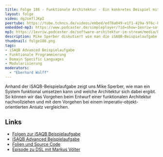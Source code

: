 ```yaml
---
title: Folge 186 - Funktionale Architektur - Ein konkretes Beispiel mit Mike Sperber
layout: folge
video: dgJsmflJKpI
peertube: https://tube.tchncs.de/videos/embed/ed78a049-e1f1-429a-976c-826e729ee968
embedded-mp3: https://www.podcaster.de/simpleplayer/?id=show~1evriw~software-architektur-im-stream~pod-ff802932b0a086fd17845eeb1f&v=1697809703
mp3: https://1evriw.podcaster.de/software-architektur-im-stream/media/Funktionale_Architektur_Ein_konkretes_Beispiel_mit_Mike_Sperber.mp3
description: Mike Sperber diskutiert wie man die iSAQB-Beispielaufgabe mit einem funktionalen Ansatz lösen kann
thumbnail: folge186.png
tags:
- iSAQB Advanced Beispielaufgabe
- Funktionale Programmierung
- Domain Specific Languages
- Modularisierung
moderators:
  - "Eberhard Wolff"
---
```


Anhand der iSAQB-Beispielaufgabe zeigt uns Mike Sperber, wie man ein
System funktional umsetzen kann und welche Architektur sich dabei
ergibt. So können wir das Vorgehen beim Entwurf einer funktionalen
Architektur nachvollziehen und mit dem Vorgehen bei einem
imperativ-objekt-orientierten Ansatz vergleichen.

## Links

* [Folgen zur iSAQB Beispielaufgabe](https://software-architektur.tv/tags.html#iSAQB%20Advanced%20Beispielaufgabe)
* [iSAQB Advanced Beispielaufgabe](https://www.isaqb.org/wp-content/uploads/2021/07/cpsa-a-aufgabe-BigSpender-1.5.pdf)
* [Folien und Source Code](https://github.com/active-group/bigspender)
* [Episode zu DSL mit Markus Völter](https://software-architektur.tv/2020/10/23/folge022.html)

